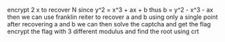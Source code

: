 encrypt 2 x to recover N
since y^2 = x^3 + ax + b thus b = y^2 - x^3 - ax
then we can use franklin reiter to recover a and b using only a single point
after recovering a and b we can then solve the captcha and get the flag
encrypt the flag with 3 different modulus and find the root using crt